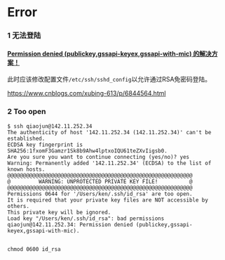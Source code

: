 # Error

### 1 无法登陆

#### [Permission denied (publickey,gssapi-keyex,gssapi-with-mic) 的解决方案！](https://www.cnblogs.com/xubing-613/p/6844564.html)

此时应该修改配置文件`/etc/ssh/sshd_config`以允许通过RSA免密码登陆。

https://www.cnblogs.com/xubing-613/p/6844564.html



### 2 Too open

```
$ ssh qiaojun@142.11.252.34
The authenticity of host '142.11.252.34 (142.11.252.34)' can't be established.
ECDSA key fingerprint is SHA256:1fxomF3Gamzr1Sk8b9Ahw4lptxoIQU61teZXvIigsb0.
Are you sure you want to continue connecting (yes/no)? yes
Warning: Permanently added '142.11.252.34' (ECDSA) to the list of known hosts.
@@@@@@@@@@@@@@@@@@@@@@@@@@@@@@@@@@@@@@@@@@@@@@@@@@@@@@@@@@@
@         WARNING: UNPROTECTED PRIVATE KEY FILE!          @
@@@@@@@@@@@@@@@@@@@@@@@@@@@@@@@@@@@@@@@@@@@@@@@@@@@@@@@@@@@
Permissions 0644 for '/Users/ken/.ssh/id_rsa' are too open.
It is required that your private key files are NOT accessible by others.
This private key will be ignored.
Load key "/Users/ken/.ssh/id_rsa": bad permissions
qiaojun@142.11.252.34: Permission denied (publickey,gssapi-keyex,gssapi-with-mic).


```



```
chmod 0600 id_rsa

```

